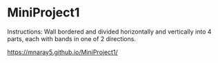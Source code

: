 # MiniProject1

Instructions: Wall bordered and divided horizontally and vertically into 4 parts, each with bands in one of 2 directions.

https://mnaray5.github.io/MiniProject1/
